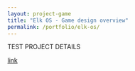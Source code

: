 ```yaml
---
layout: project-game
title: "Elk OS - Game design overview"
permalink: /portfolio/elk-os/
---
```

TEST PROJECT DETAILS

[link](https://aaronclaros.itch.io/elkos)
